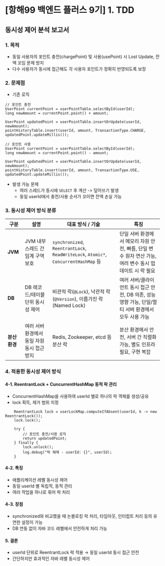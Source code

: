 # [항해99 백엔드 플러스 9기] 1. TDD

## 동시성 제어 분석 보고서

### 1. 목적 
- 동일 사용자의 포인트 충전(chargePoint) 및 사용(usePoint) 시 Lost Update, 잔액 꼬임 문제 방지
- 다수 사용자가 동시에 접근해도 각 사용자 포인트가 정확히 반영되도록 보장
### 2. 문제점
- 기존 로직
```
// 포인트 충전
UserPoint currentPoint = userPointTable.selectById(userId);
long newAmount = currentPoint.point() + amount;

UserPoint updatedPoint = userPointTable.insertOrUpdate(userId, newAmount);
pointHistoryTable.insert(userId, amount, TransactionType.CHARGE, updatedPoint.updateMillis());

// 포인트 사용
UserPoint currentPoint = userPointTable.selectById(userId);
long newAmount = currentPoint.point() - amount;

UserPoint updatedPoint = userPointTable.insertOrUpdate(userId, newAmount);
pointHistoryTable.insert(userId, amount, TransactionType.USE, updatedPoint.updateMillis());
```
- 발생 가능 문제
  - 여러 스레드가 동시에 `SELECT` 후 계산 -> 덮어쓰기 발생
  - 동일 userId에서 충전/사용 순서가 꼬이면 잔액 손실 가능

### 3. 동시성 제어 방식 분류
| 구분        | 설명 | 대표 방식 / 기술                                                                        | 특징 |
|-----------|------|-----------------------------------------------------------------------------------|------|
| **JVM**   | JVM 내부 스레드 간 임계 구역 보호 | `synchronized`, `ReentrantLock`, `ReadWriteLock`, `Atomic*`, `ConcurrentHashMap` 등 | 단일 서버 환경에서 메모리 자원 안전, 빠름, 단일 변수 원자 연산 가능, 여러 변수 동시 업데이트 시 락 필요 |
| **DB**    | DB 레코드/테이블 단위 동시성 제어 | 비관적 락(`@Lock`), 낙관적 락(`@Version`), 이름가진 락(Named Lock)                             | 여러 서버/클라이언트 동시 접근 안전, DB 의존, 성능 영향 가능, 단일/멀티 서버 환경에서 모두 사용 가능 |
| **분산 환경** | 여러 서버 환경에서 동일 자원 동시 접근 방지 | Redis, Zookeeper, etcd 등 분산 락                                                     | 분산 환경에서 안전, 서버 간 직렬화 가능, 별도 인프라 필요, 구현 복잡 |

### 4. 적용한 동시성 제어 방식
#### 4-1. ReentrantLock + CuncurrentHashMap 동적 락 관리
- ConcurrentHashMap을 사용하여 userId 별로 하나의 락 객체를 생성/공유
- lock 획득, 제거 범위 지정
```
    ReentrantLock lock = userLockMap.computeIfAbsent(userId, k -> new ReentrantLock());
    lock.lock();
    
    try {       
        // 포인트 충전/사용 로직
        return updatedPoint;         
    } finally {
        lock.unlock();
        log.debug("락 해제 - userId: {}", userId);
    }
```
#### 4-2. 특징
- 애플리케이션 레벨 동시성 제어
- 동일 userId 별 독립적, 동적 관리
- 여러 작업을 하나로 묶어 락 처리 
#### 4-3. 장점
- synchronized와 비교했을 때 논블로킹 락 처리, 타임아웃, 인터럽트 처리 등의 유연한 설정이 가능
- DB 연동 없이 자바 코드 레벨에서 안전하게 처리 가능

#### 5. 결론
- userId 단위로 ReentrantLock 락 적용 → 동일 userId 동시 접근 안전
- 간단하지만 효과적인 자바 레벨 동시성 제어